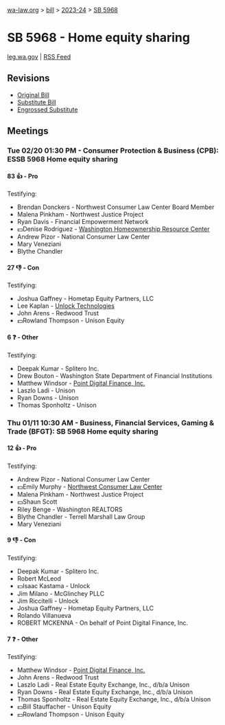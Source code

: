[wa-law.org](/) > [bill](/bill/) > [2023-24](/bill/2023-24/) > [SB 5968](/bill/2023-24/sb/5968/)

# SB 5968 - Home equity sharing
[leg.wa.gov](https://app.leg.wa.gov/billsummary?BillNumber=5968&Year=2023&Initiative=false) | [RSS Feed](./rss.xml)

## Revisions
* [Original Bill](1/)
* [Substitute Bill](S/)
* [Engrossed Substitute](S.E/)

## Meetings
### Tue 02/20 01:30 PM - Consumer Protection & Business (CPB): ESSB 5968 Home equity sharing
#### 83 👍 - Pro
Testifying:
* Brendan Donckers - Northwest Consumer Law Center Board Member
* Malena Pinkham - Northwest Justice Project
* Ryan Davis - Financial Empowerment Network
* 💵Denise Rodriguez - [Washington Homeownership Resource Center](/org/washington_homeownership_resource_center/)
* Andrew Pizor - National Consumer Law Center
* Mary Veneziani
* Blythe Chandler

#### 27 👎 - Con
Testifying:
* Joshua Gaffney - Hometap Equity Partners, LLC
* Lee Kaplan - [Unlock Technologies](/org/unlock_technologies/)
* John Arens - Redwood Trust
* 💵Rowland Thompson - Unison Equity

#### 6 ❓ - Other
Testifying:
* Deepak Kumar - Splitero Inc.
* Drew Bouton - Washington State Department of Financial Institutions
* Matthew Windsor - [Point Digital Finance, Inc.](/org/point_digital_finance,_inc./)
* Laszlo Ladi - Unison
* Ryan Downs - Unison
* Thomas Sponholtz - Unison

### Thu 01/11 10:30 AM - Business, Financial Services, Gaming & Trade (BFGT): SB 5968 Home equity sharing
#### 12 👍 - Pro
Testifying:
* Andrew Pizor - National Consumer Law Center
* 💵Emily Murphy - [Northwest Consumer Law Center](/org/northwest_consumer_law_center/)
* Malena Pinkham - Northwest Justice Project
* 💵Shaun Scott
* Riley Benge - Washington REALTORS
* Blythe Chandler - Terrell Marshall Law Group
* Mary Veneziani

#### 9 👎 - Con
Testifying:
* Deepak Kumar - Splitero Inc.
* Robert McLeod
* 💵Isaac Kastama - Unlock
* Jim Milano - McGlinchey PLLC
* Jim Riccitelli - Unlock
* Joshua Gaffney - Hometap Equity Partners, LLC
* Rolando Villanueva
* ROBERT MCKENNA - On behalf of Point Digital Finance, Inc.

#### 7 ❓ - Other
Testifying:
* Matthew Windsor - [Point Digital Finance, Inc.](/org/point_digital_finance,_inc./)
* John Arens - Redwood Trust
* Laszlo Ladi - Real Estate Equity Exchange, Inc., d/b/a Unison
* Ryan Downs - Real Estate Equity Exchange, Inc., d/b/a Unison
* Thomas Sponholtz - Real Estate Equity Exchange, Inc., d/b/a Unison
* 💵Bill Stauffacher - Unison Equity
* 💵Rowland Thompson - Unison Equity
